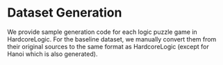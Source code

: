 # Dataset Generation

We provide sample generation code for each logic puzzle game in HardcoreLogic. For the baseline dataset, we manually convert them from their original sources to the same format as HardcoreLogic (except for Hanoi which is also generated).
